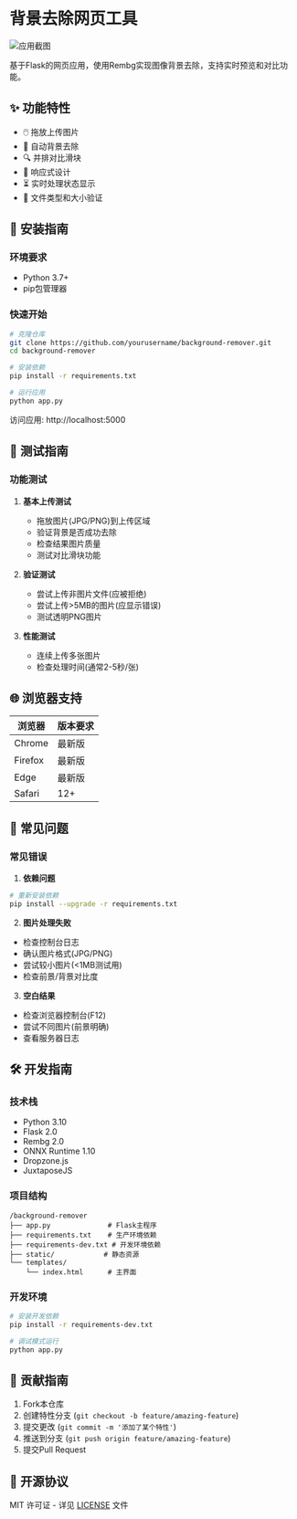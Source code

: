 # 背景去除网页工具

![应用截图](https://via.placeholder.com/800x500?text=Background+Remover+Screenshot)

基于Flask的网页应用，使用Rembg实现图像背景去除，支持实时预览和对比功能。

## ✨ 功能特性
- 🖱️ 拖放上传图片
- 🎨 自动背景去除
- 🔍 并排对比滑块
- 📱 响应式设计
- ⏳ 实时处理状态显示
- 🚫 文件类型和大小验证

## 🚀 安装指南

### 环境要求
- Python 3.7+
- pip包管理器

### 快速开始
```bash
# 克隆仓库
git clone https://github.com/yourusername/background-remover.git
cd background-remover

# 安装依赖
pip install -r requirements.txt

# 运行应用
python app.py
```
访问应用: http://localhost:5000

## 🧪 测试指南

### 功能测试
1. **基本上传测试**
   - 拖放图片(JPG/PNG)到上传区域
   - 验证背景是否成功去除
   - 检查结果图片质量
   - 测试对比滑块功能

2. **验证测试**
   - 尝试上传非图片文件(应被拒绝)
   - 尝试上传>5MB的图片(应显示错误)
   - 测试透明PNG图片

3. **性能测试**
   - 连续上传多张图片
   - 检查处理时间(通常2-5秒/张)

## 🌐 浏览器支持
| 浏览器       | 版本要求       |
|--------------|---------------|
| Chrome       | 最新版        |
| Firefox      | 最新版        |
| Edge         | 最新版        |
| Safari       | 12+           |

## 🔧 常见问题

### 常见错误
1. **依赖问题**
```bash
# 重新安装依赖
pip install --upgrade -r requirements.txt
```

2. **图片处理失败**
- 检查控制台日志
- 确认图片格式(JPG/PNG)
- 尝试较小图片(<1MB测试用)
- 检查前景/背景对比度

3. **空白结果**
- 检查浏览器控制台(F12)
- 尝试不同图片(前景明确)
- 查看服务器日志

## 🛠 开发指南

### 技术栈
- Python 3.10
- Flask 2.0
- Rembg 2.0
- ONNX Runtime 1.10
- Dropzone.js
- JuxtaposeJS

### 项目结构
```
/background-remover
├── app.py              # Flask主程序
├── requirements.txt    # 生产环境依赖
├── requirements-dev.txt # 开发环境依赖
├── static/            # 静态资源
└── templates/
    └── index.html      # 主界面
```

### 开发环境
```bash
# 安装开发依赖
pip install -r requirements-dev.txt

# 调试模式运行
python app.py
```

## 🤝 贡献指南
1. Fork本仓库
2. 创建特性分支 (`git checkout -b feature/amazing-feature`)
3. 提交更改 (`git commit -m '添加了某个特性'`)
4. 推送到分支 (`git push origin feature/amazing-feature`)
5. 提交Pull Request

## 📜 开源协议
MIT 许可证 - 详见 [LICENSE](LICENSE) 文件